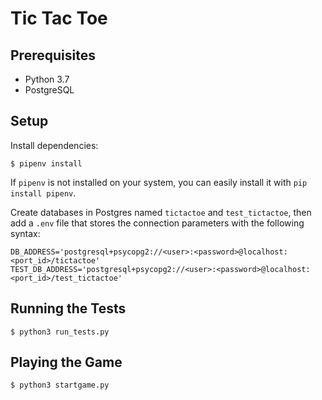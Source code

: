 # Tic Tac Toe

## Prerequisites

* Python 3.7
* PostgreSQL

## Setup

Install dependencies:

```
$ pipenv install
```

If `pipenv` is not installed on your system, you can easily install it with `pip install pipenv`.

Create databases in Postgres named `tictactoe` and `test_tictactoe`, then add a `.env` file that stores the connection parameters with the following syntax:

```
DB_ADDRESS='postgresql+psycopg2://<user>:<password>@localhost:<port_id>/tictactoe'
TEST_DB_ADDRESS='postgresql+psycopg2://<user>:<password>@localhost:<port_id>/test_tictactoe'
```

## Running the Tests

```
$ python3 run_tests.py
```

## Playing the Game

```
$ python3 startgame.py
```
